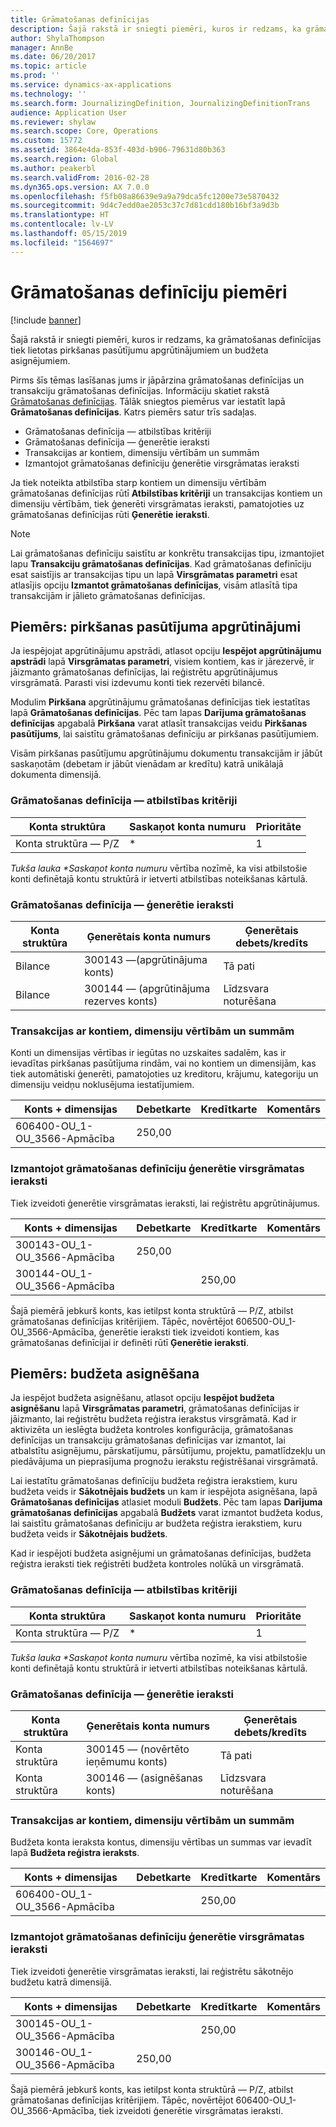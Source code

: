 ```yaml
---
title: Grāmatošanas definīcijas
description: Šajā rakstā ir sniegti piemēri, kuros ir redzams, ka grāmatošanas definīcijas tiek lietotas pirkšanas pasūtījumu apgrūtinājumiem un budžeta asignējumiem.
author: ShylaThompson
manager: AnnBe
ms.date: 06/20/2017
ms.topic: article
ms.prod: ''
ms.service: dynamics-ax-applications
ms.technology: ''
ms.search.form: JournalizingDefinition, JournalizingDefinitionTrans
audience: Application User
ms.reviewer: shylaw
ms.search.scope: Core, Operations
ms.custom: 15772
ms.assetid: 3864e4da-853f-403d-b906-79631d80b363
ms.search.region: Global
ms.author: peakerbl
ms.search.validFrom: 2016-02-28
ms.dyn365.ops.version: AX 7.0.0
ms.openlocfilehash: f5fb08a86639e9a9a79dca5fc1200e73e5870432
ms.sourcegitcommit: 9d4c7edd0ae2053c37c7d81cdd180b16bf3a9d3b
ms.translationtype: HT
ms.contentlocale: lv-LV
ms.lasthandoff: 05/15/2019
ms.locfileid: "1564697"
---
```

# <a name="posting-definition-examples"></a>Grāmatošanas definīciju piemēri

[!include [banner](../includes/banner.md)]

Šajā rakstā ir sniegti piemēri, kuros ir redzams, ka grāmatošanas definīcijas tiek lietotas pirkšanas pasūtījumu apgrūtinājumiem un budžeta asignējumiem.

Pirms šīs tēmas lasīšanas jums ir jāpārzina grāmatošanas definīcijas un transakciju grāmatošanas definīcijas. Informāciju skatiet rakstā [Grāmatošanas definīcijas](posting-definitions.md). Tālāk sniegtos piemērus var iestatīt lapā **Grāmatošanas definīcijas**. Katrs piemērs satur trīs sadaļas.

-   Grāmatošanas definīcija — atbilstības kritēriji
-   Grāmatošanas definīcija — ģenerētie ieraksti
-   Transakcijas ar kontiem, dimensiju vērtībām un summām
-   Izmantojot grāmatošanas definīciju ģenerētie virsgrāmatas ieraksti

Ja tiek noteikta atbilstība starp kontiem un dimensiju vērtībām grāmatošanas definīcijas rūtī **Atbilstības kritēriji** un transakcijas kontiem un dimensiju vērtībām, tiek ģenerēti virsgrāmatas ieraksti, pamatojoties uz grāmatošanas definīcijas rūti **Ģenerētie ieraksti**. 
> [!NOTE]
> Lai grāmatošanas definīciju saistītu ar konkrētu transakcijas tipu, izmantojiet lapu **Transakciju grāmatošanas definīcijas**. Kad grāmatošanas definīciju esat saistījis ar transakcijas tipu un lapā **Virsgrāmatas parametri** esat atlasījis opciju **Izmantot grāmatošanas definīcijas**, visām atlasītā tipa transakcijām ir jālieto grāmatošanas definīcijas.

## <a name="example-purchase-order-encumbrances"></a>Piemērs: pirkšanas pasūtījuma apgrūtinājumi
Ja iespējojat apgrūtinājumu apstrādi, atlasot opciju **Iespējot apgrūtinājumu apstrādi** lapā **Virsgrāmatas parametri**, visiem kontiem, kas ir jārezervē, ir jāizmanto grāmatošanas definīcijas, lai reģistrētu apgrūtinājumus virsgrāmatā. Parasti visi izdevumu konti tiek rezervēti bilancē. 

Modulim **Pirkšana** apgrūtinājumu grāmatošanas definīcijas tiek iestatītas lapā **Grāmatošanas definīcijas**. Pēc tam lapas **Darījuma grāmatošanas definīcijas** apgabalā **Pirkšana** varat atlasīt transakcijas veidu **Pirkšanas pasūtījums**, lai saistītu grāmatošanas definīciju ar pirkšanas pasūtījumiem. 

Visām pirkšanas pasūtījumu apgrūtinājumu dokumentu transakcijām ir jābūt saskaņotām (debetam ir jābūt vienādam ar kredītu) katrā unikālajā dokumenta dimensijā.

### <a name="posting-definition--match-criteria"></a>Grāmatošanas definīcija — atbilstības kritēriji

| Konta struktūra       | Saskaņot konta numuru | Prioritāte  |
|-------------------------|----------------------|----------|
| Konta struktūra — P/Z | \*                   | 1        |

<em>Tukša lauka **Saskaņot konta numuru</em>* vērtība nozīmē, ka visi atbilstošie konti definētajā kontu struktūrā ir ietverti atbilstības noteikšanas kārtulā.

### <a name="posting-definition--generated-entries"></a>Grāmatošanas definīcija — ģenerētie ieraksti

| Konta struktūra | Ģenerētais konta numurs                    | Ģenerētais debets/kredīts |
|-------------------|---------------------------------------------|------------------------|
| Bilance           | 300143 —(apgrūtinājuma konts)             | Tā pati                   |
| Bilance           | 300144 — (apgrūtinājuma rezerves konts) | Līdzsvara noturēšana              |

### <a name="transactions-with-the-accounts-dimension-values-and-amounts"></a>Transakcijas ar kontiem, dimensiju vērtībām un summām

Konti un dimensijas vērtības ir iegūtas no uzskaites sadalēm, kas ir ievadītas pirkšanas pasūtījuma rindām, vai no kontiem un dimensijām, kas tiek automātiski ģenerēti, pamatojoties uz kreditoru, krājumu, kategoriju un dimensiju veidņu noklusējuma iestatījumiem.

| Konts + dimensijas           | Debetkarte  | Kredītkarte | Komentārs |
|--------------------------------|--------|--------|---------|
| 606400-OU\_1-OU\_3566-Apmācība | 250,00 |        |         |

### <a name="ledger-entries-generated-from-the-posting-definition"></a>Izmantojot grāmatošanas definīciju ģenerētie virsgrāmatas ieraksti

Tiek izveidoti ģenerētie virsgrāmatas ieraksti, lai reģistrētu apgrūtinājumus.

| Konts + dimensijas           | Debetkarte  | Kredītkarte | Komentārs |
|--------------------------------|--------|--------|---------|
| 300143-OU\_1-OU\_3566-Apmācība | 250,00 |        |         |
| 300144-OU\_1-OU\_3566-Apmācība |        | 250,00 |         |

Šajā piemērā jebkurš konts, kas ietilpst konta struktūrā — P/Z, atbilst grāmatošanas definīcijas kritērijiem. Tāpēc, novērtējot 606500-OU\_1-OU\_3566-Apmācība, ģenerētie ieraksti tiek izveidoti kontiem, kas grāmatošanas definīcijai ir definēti rūtī **Ģenerētie ieraksti**.

## <a name="example-budget-appropriations"></a>Piemērs: budžeta asignēšana
Ja iespējot budžeta asignēšanu, atlasot opciju **Iespējot budžeta asignēšanu** lapā **Virsgrāmatas parametri**, grāmatošanas definīcijas ir jāizmanto, lai reģistrētu budžeta reģistra ierakstus virsgrāmatā. Kad ir aktivizēta un ieslēgta budžeta kontroles konfigurācija, grāmatošanas definīcijas un transakciju grāmatošanas definīcijas var izmantot, lai atbalstītu asignējumu, pārskatījumu, pārsūtījumu, projektu, pamatlīdzekļu un piedāvājuma un pieprasījuma prognožu ierakstu reģistrēšanai virsgrāmatā. 

Lai iestatītu grāmatošanas definīciju budžeta reģistra ierakstiem, kuru budžeta veids ir **Sākotnējais budžets** un kam ir iespējota asignēšana, lapā **Grāmatošanas definīcijas** atlasiet moduli **Budžets**. Pēc tam lapas **Darījuma grāmatošanas definīcijas** apgabalā **Budžets** varat izmantot budžeta kodus, lai saistītu grāmatošanas definīciju ar budžeta reģistra ierakstiem, kuru budžeta veids ir **Sākotnējais budžets**. 

Kad ir iespējoti budžeta asignējumi un grāmatošanas definīcijas, budžeta reģistra ieraksti tiek reģistrēti budžeta kontroles nolūkā un virsgrāmatā.

### <a name="posting-definition--match-criteria"></a>Grāmatošanas definīcija — atbilstības kritēriji

| Konta struktūra       | Saskaņot konta numuru | Prioritāte  |
|-------------------------|----------------------|----------|
| Konta struktūra — P/Z | \*                   | 1        |

<em>Tukša lauka **Saskaņot konta numuru</em>* vērtība nozīmē, ka visi atbilstošie konti definētajā kontu struktūrā ir ietverti atbilstības noteikšanas kārtulā.

### <a name="posting-definition--generated-entries"></a>Grāmatošanas definīcija — ģenerētie ieraksti

| Konta struktūra | Ģenerētais konta numurs              | Ģenerētais debets/kredīts |
|-------------------|---------------------------------------|------------------------|
| Konta struktūra | 300145 — (novērtēto ieņēmumu konts) | Tā pati                   |
| Konta struktūra | 300146 — (asignēšanas konts)     | Līdzsvara noturēšana              |

### <a name="transactions-with-the-accounts-dimension-values-and-amounts"></a>Transakcijas ar kontiem, dimensiju vērtībām un summām

Budžeta konta ieraksta kontus, dimensiju vērtības un summas var ievadīt lapā **Budžeta reģistra ieraksts**.

| Konts + dimensijas           | Debetkarte | Kredītkarte | Komentārs |
|--------------------------------|-------|--------|---------|
| 606400-OU\_1-OU\_3566-Apmācība |       | 250,00 |         |

### <a name="ledger-entries-generated-from-the-posting-definition"></a>Izmantojot grāmatošanas definīciju ģenerētie virsgrāmatas ieraksti

Tiek izveidoti ģenerētie virsgrāmatas ieraksti, lai reģistrētu sākotnējo budžetu katrā dimensijā.

| Konts + dimensijas           | Debetkarte  | Kredītkarte | Komentārs |
|--------------------------------|--------|--------|---------|
| 300145-OU\_1-OU\_3566-Apmācība |        | 250,00 |         |
| 300146-OU\_1-OU\_3566-Apmācība | 250,00 |        |         |

Šajā piemērā jebkurš konts, kas ietilpst konta struktūrā — P/Z, atbilst grāmatošanas definīcijas kritērijiem. Tāpēc, novērtējot 606400-OU\_1-OU\_3566-Apmācība, tiek izveidoti ģenerētie virsgrāmatas ieraksti.





